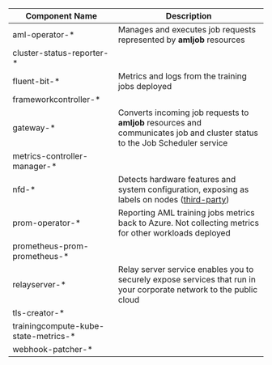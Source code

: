 | Component Name      | Description |
| ----------- | ----------- |
| aml-operator-* | Manages and executes job requests represented by **amljob** resources|                     
| cluster-status-reporter-* ||              
| fluent-bit-* |Metrics and logs from the training jobs deployed|                                                                          
| frameworkcontroller-* ||                                
| gateway-* | Converts incoming job requests to **amljob** resources and communicates job and cluster status to the Job Scheduler service|                            
| metrics-controller-manager-* ||                                               
| nfd-* | Detects hardware features and system configuration, exposing as labels on nodes ([third-party](https://github.com/kubernetes-sigs/node-feature-discovery)) |                                                                        
| prom-operator-* | Reporting AML training jobs metrics back to Azure. Not collecting metrics for other workloads deployed|                       
| prometheus-prom-prometheus-* ||                          
| relayserver-* | Relay server service enables you to securely expose services that run in your corporate network to the public cloud|                                                     
| tls-creator-* ||                                     
| trainingcompute-kube-state-metrics-* ||   
| webhook-patcher-* ||                                 

